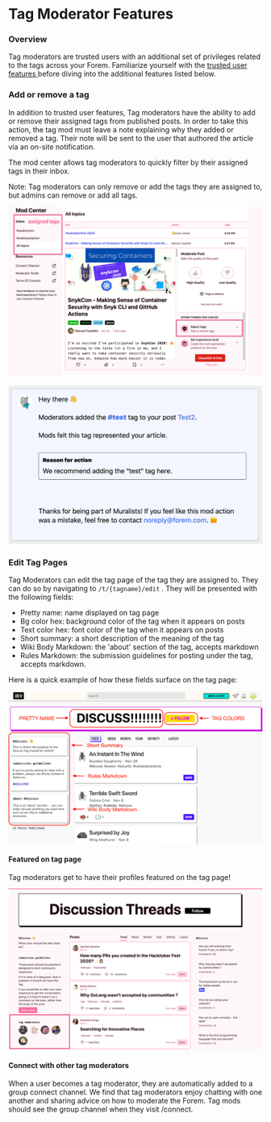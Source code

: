 # Tag Moderator Features

### Overview

Tag moderators are trusted users with an additional set of privileges related to the tags across your Forem. Familiarize yourself with the [trusted user features ](trusted-user-features.md)before diving into the additional features listed below. 

### Add or remove a tag

In addition to trusted user features, Tag moderators have the ability to add or remove their assigned tags from published posts. In order to take this action, the tag mod must leave a note explaining why they added or removed a tag. Their note will be sent to the user that authored the article via an on-site notification. 

The mod center allows tag moderators to quickly filter by their assigned tags in their inbox. 

Note: Tag moderators can only remove or add the tags they are assigned to, but admins can remove or add all tags.

![](../.gitbook/assets/image-2020-10-22-at-3.54.34-pm.png)

![The recipient will receive a message like this](../.gitbook/assets/image-2020-10-22-at-9.34.32-am.png)

### Edit Tag Pages

Tag Moderators can edit the tag page of the tag they are assigned to. They can do so by navigating to `/t/{tagname}/edit` . They will be presented with the following fields:

* Pretty name: name displayed on tag page
* Bg color hex: background color of the tag when it appears on posts
* Text color hex: font color of the tag when it appears on posts
* Short summary: a short description of the meaning of the tag
* Wiki Body Markdown: the 'about' section of the tag, accepts markdown
* Rules Markdown: the submission guidelines for posting under the tag, accepts markdown.

Here is a quick example of how these fields surface on the tag page:

![Example tag page with fields labeled.](../.gitbook/assets/tagattributes.png)

#### Featured on tag page

Tag moderators get to have their profiles featured on the tag page!

![Tag page with tag moderators](../.gitbook/assets/image-2020-10-22-at-4.11.41-pm.png)

#### Connect with other tag moderators

When a user becomes a tag moderator, they are automatically added to a group connect channel. We find that tag moderators enjoy chatting with one another and sharing advice on how to moderate the Forem. Tag mods should see the group channel when they visit /connect. 

